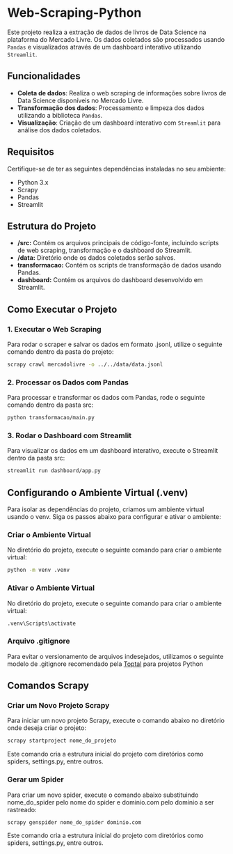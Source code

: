 # Web-Scraping-Python

Este projeto realiza a extração de dados de livros de Data Science na plataforma do Mercado Livre. Os dados coletados são processados usando `Pandas` e visualizados através de um dashboard interativo utilizando `Streamlit`.

## Funcionalidades

- **Coleta de dados**: Realiza o web scraping de informações sobre livros de Data Science disponíveis no Mercado Livre.
- **Transformação dos dados**: Processamento e limpeza dos dados utilizando a biblioteca `Pandas`.
- **Visualização**: Criação de um dashboard interativo com `Streamlit` para análise dos dados coletados.

## Requisitos

Certifique-se de ter as seguintes dependências instaladas no seu ambiente:

- Python 3.x
- Scrapy
- Pandas
- Streamlit

## Estrutura do Projeto

- **/src:** Contém os arquivos principais de código-fonte, incluindo scripts de web scraping, transformação e o dashboard do Streamlit.
- **/data:** Diretório onde os dados coletados serão salvos.
- **transformacao:** Contém os scripts de transformação de dados usando Pandas.
- **dashboard:** Contém os arquivos do dashboard desenvolvido em Streamlit.

## Como Executar o Projeto

### 1. Executar o Web Scraping
Para rodar o scraper e salvar os dados em formato .jsonl, utilize o seguinte comando dentro da pasta do projeto:

```bash
scrapy crawl mercadolivre -o ../../data/data.jsonl
```

### 2. Processar os Dados com Pandas
Para processar e transformar os dados com Pandas, rode o seguinte comando dentro da pasta src:

```bash
python transformacao/main.py
```

### 3. Rodar o Dashboard com Streamlit
Para visualizar os dados em um dashboard interativo, execute o Streamlit dentro da pasta src:

```bash
streamlit run dashboard/app.py
```
## Configurando o Ambiente Virtual (.venv)

Para isolar as dependências do projeto, criamos um ambiente virtual usando o venv. Siga os passos abaixo para configurar e ativar o ambiente:

### Criar o Ambiente Virtual
No diretório do projeto, execute o seguinte comando para criar o ambiente virtual:

```bash
python -m venv .venv
```
### Ativar o Ambiente Virtual
No diretório do projeto, execute o seguinte comando para criar o ambiente virtual:

```bash
.venv\Scripts\activate
```

### Arquivo .gitignore

Para evitar o versionamento de arquivos indesejados, utilizamos o seguinte modelo de .gitignore recomendado pela [Toptal]('https://www.toptal.com/developers/gitignore/api/python) para projetos Python

## Comandos Scrapy

### Criar um Novo Projeto Scrapy
Para iniciar um novo projeto Scrapy, execute o comando abaixo no diretório onde deseja criar o projeto:

```bash
scrapy startproject nome_do_projeto
```
Este comando cria a estrutura inicial do projeto com diretórios como spiders, settings.py, entre outros.

### Gerar um Spider
Para criar um novo spider, execute o comando abaixo substituindo nome_do_spider pelo nome do spider e dominio.com pelo domínio a ser rastreado:

```bash
scrapy genspider nome_do_spider dominio.com
```
Este comando cria a estrutura inicial do projeto com diretórios como spiders, settings.py, entre outros.